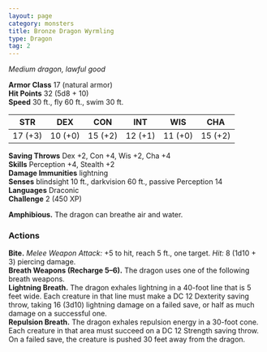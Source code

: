 ```yaml
---
layout: page
category: monsters
title: Bronze Dragon Wyrmling
type: Dragon
tag: 2
---
```

_Medium dragon, lawful good_

**Armor Class** 17 (natural armor)    
**Hit Points** 32 (5d8 + 10)    
**Speed** 30 ft., fly 60 ft., swim 30 ft. 

| STR     | DEX     | CON     | INT     | WIS     | CHA     |
|---------|---------|---------|---------|---------|---------|
| 17 (+3) | 10 (+0) | 15 (+2) | 12 (+1) | 11 (+0) | 15 (+2) |

**Saving Throws** Dex +2, Con +4, Wis +2, Cha +4    
**Skills** Perception +4, Stealth +2    
**Damage Immunities** lightning    
**Senses** blindsight 10 ft., darkvision 60 ft., passive Perception 14    
**Languages** Draconic    
**Challenge** 2 (450 XP) 

**Amphibious.** The dragon can breathe air and water. 

### Actions 
**Bite.** _Melee Weapon Attack:_ +5 to hit, reach 5 ft., one target. _Hit:_ 8 (1d10 + 3) piercing damage.    
**Breath Weapons (Recharge 5–6).** The dragon uses one of the following breath weapons.    
**Lightning Breath.** The dragon exhales lightning in a 40-foot line that is 5 feet wide. Each creature in that line must make a DC 12 Dexterity saving throw, taking 16 (3d10) lightning damage on a failed save, or half as much damage on a successful one.    
**Repulsion Breath.** The dragon exhales repulsion energy in a 30-foot cone. Each creature in that area must succeed on a DC 12 Strength saving throw. On a failed save, the creature is pushed 30 feet away from the dragon.